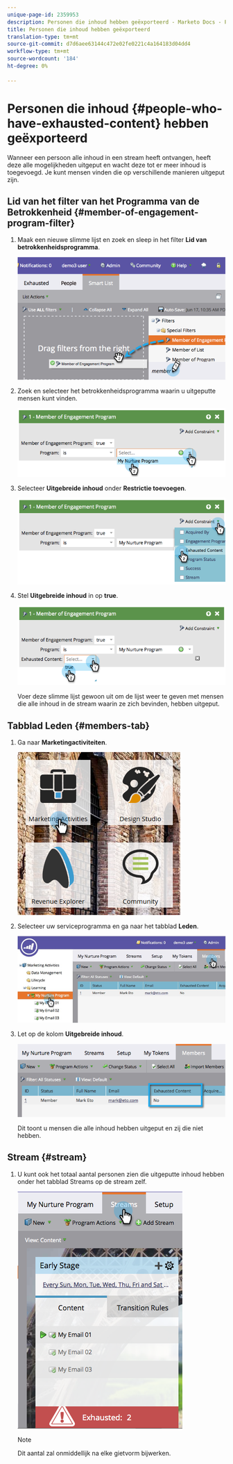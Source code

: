 ```yaml
---
unique-page-id: 2359953
description: Personen die inhoud hebben geëxporteerd - Marketo Docs - Productdocumentatie
title: Personen die inhoud hebben geëxporteerd
translation-type: tm+mt
source-git-commit: d7d6aee63144c472e02fe0221c4a164183d04dd4
workflow-type: tm+mt
source-wordcount: '184'
ht-degree: 0%

---
```



# Personen die inhoud {#people-who-have-exhausted-content} hebben geëxporteerd

Wanneer een persoon alle inhoud in een stream heeft ontvangen, heeft deze alle mogelijkheden uitgeput en wacht deze tot er meer inhoud is toegevoegd. Je kunt mensen vinden die op verschillende manieren uitgeput zijn.

## Lid van het filter van het Programma van de Betrokkenheid {#member-of-engagement-program-filter}

1. Maak een nieuwe slimme lijst en zoek en sleep in het filter **Lid van betrokkenheidsprogramma**.

   ![](assets/image2014-9-15-18-20-0.png)

1. Zoek en selecteer het betrokkenheidsprogramma waarin u uitgeputte mensen kunt vinden.

   ![](assets/image2014-9-15-18-3a20-3a11.png)

1. Selecteer **Uitgebreide inhoud** onder **Restrictie toevoegen**.

   ![](assets/image2014-9-15-18-3a20-3a17.png)

1. Stel **Uitgebreide inhoud** in op **true**.

   ![](assets/image2014-9-15-18-3a20-3a21.png)

   Voer deze slimme lijst gewoon uit om de lijst weer te geven met mensen die alle inhoud in de stream waarin ze zich bevinden, hebben uitgeput.

## Tabblad Leden {#members-tab}

1. Ga naar **Marketingactiviteiten**.

   ![](assets/ma.png)

1. Selecteer uw serviceprogramma en ga naar het tabblad **Leden**.

   ![](assets/memberstab.jpg)

1. Let op de kolom **Uitgebreide inhoud**.

   ![](assets/image2014-9-15-18-3a21-3a7.png)

   Dit toont u mensen die alle inhoud hebben uitgeput en zij die niet hebben.

## Stream {#stream}

1. U kunt ook het totaal aantal personen zien die uitgeputte inhoud hebben onder het tabblad Streams op de stream zelf.

   ![](assets/image2014-9-15-18-3a21-3a38.png)

   >[!NOTE]
   >
   >Dit aantal zal onmiddellijk na elke gietvorm bijwerken.

